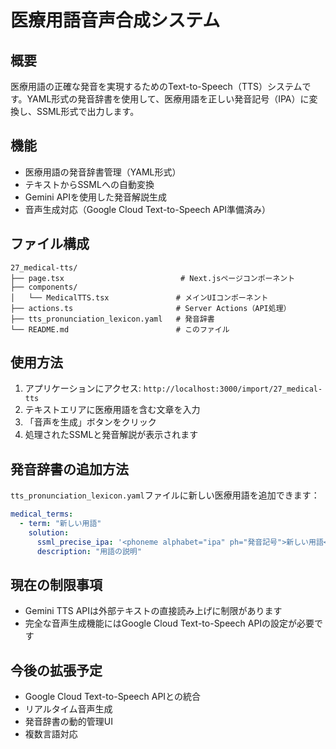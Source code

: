# 医療用語音声合成システム

## 概要
医療用語の正確な発音を実現するためのText-to-Speech（TTS）システムです。YAML形式の発音辞書を使用して、医療用語を正しい発音記号（IPA）に変換し、SSML形式で出力します。

## 機能
- 医療用語の発音辞書管理（YAML形式）
- テキストからSSMLへの自動変換
- Gemini APIを使用した発音解説生成
- 音声生成対応（Google Cloud Text-to-Speech API準備済み）

## ファイル構成
```
27_medical-tts/
├── page.tsx                          # Next.jsページコンポーネント
├── components/
│   └── MedicalTTS.tsx               # メインUIコンポーネント
├── actions.ts                       # Server Actions（API処理）
├── tts_pronunciation_lexicon.yaml   # 発音辞書
└── README.md                        # このファイル
```

## 使用方法
1. アプリケーションにアクセス: `http://localhost:3000/import/27_medical-tts`
2. テキストエリアに医療用語を含む文章を入力
3. 「音声を生成」ボタンをクリック
4. 処理されたSSMLと発音解説が表示されます

## 発音辞書の追加方法
`tts_pronunciation_lexicon.yaml`ファイルに新しい医療用語を追加できます：

```yaml
medical_terms:
  - term: "新しい用語"
    solution:
      ssml_precise_ipa: '<phoneme alphabet="ipa" ph="発音記号">新しい用語</phoneme>'
      description: "用語の説明"
```

## 現在の制限事項
- Gemini TTS APIは外部テキストの直接読み上げに制限があります
- 完全な音声生成機能にはGoogle Cloud Text-to-Speech APIの設定が必要です

## 今後の拡張予定
- Google Cloud Text-to-Speech APIとの統合
- リアルタイム音声生成
- 発音辞書の動的管理UI
- 複数言語対応